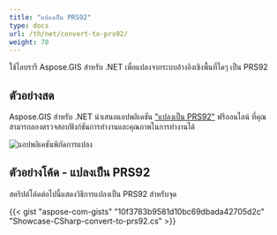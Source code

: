 ```yaml
---
title: "แปลงเป็น PRS92"
type: docs
url: /th/net/convert-to-prs92/
weight: 70
---
```


ใช้ไลบรารี Aspose.GIS สำหรับ .NET เพื่อแปลงจากระบบอ้างอิงเชิงพื้นที่ใดๆ เป็น PRS92

## **ตัวอย่างสด**

Aspose.GIS สำหรับ .NET นำเสนอแอปพลิเคชัน ["แปลงเป็น PRS92"](https://products.aspose.app/gis/transformation/convert-to-prs92) ฟรีออนไลน์ ที่คุณสามารถลองตรวจสอบฟังก์ชันการทำงานและคุณภาพในการทำงานได้

![แอปพลิเคชันพิกัดการแปลง](transform-coordinates.png)

## **ตัวอย่างโค้ด - แปลงเป็น PRS92**

สคริปต์โค้ดต่อไปนี้แสดงวิธีการแปลงเป็น PRS92 สำหรับจุด

{{< gist "aspose-com-gists" "10f3783b9581d10bc69dbada42705d2c" "Showcase-CSharp-convert-to-prs92.cs" >}}

